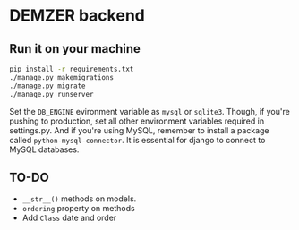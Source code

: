 # DEMZER backend

## Run it on your machine

```sh
pip install -r requirements.txt
./manage.py makemigrations
./manage.py migrate
./manage.py runserver
```

Set the `DB_ENGINE` evironment variable as `mysql` or `sqlite3`. Though, if you're pushing to production, set all other environment variables required in settings.py. And if you're using MySQL, remember to install a package called `python-mysql-connector`. It is essential for django to connect to MySQL databases.

## TO-DO

- `__str__()` methods on models.
- `ordering` property on methods
- Add `Class` date and order
